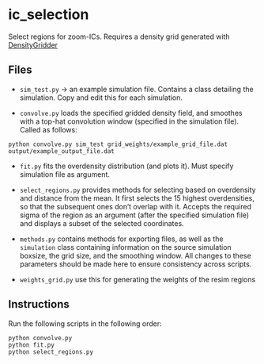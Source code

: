 # ic_selection
Select regions for zoom-ICs. Requires a density grid generated with [DensityGridder](https://github.com/christopherlovell/densitygridder)

## Files

- `sim_test.py` -> an example simulation file. Contains a class detailing the simulation. Copy and edit this for each simulation.

- `convolve.py` loads the specified gridded density field, and smoothes with a top-hat convolution window (specified in the simulation file). Called as follows:

`python convolve.py sim_test grid_weights/example_grid_file.dat output/example_output_file.dat`

- `fit.py` fits the overdensity distribution (and plots it). Must specify simulation file as argument.

- `select_regions.py` provides methods for selecting based on overdensity and distance from the mean. It first selects the 15 highest overdensities, so that the subsequent ones don’t overlap with it. Accepts the required sigma of the region as an argument (after the specified simulation file) and displays a subset of the selected coordinates.

- `methods.py` contains methods for exporting files, as well as the `simulation` class containing information on the source simulation boxsize, the grid size, and the smoothing window. All changes to these parameters should be made here to ensure consistency across scripts.

- `weights_grid.py` use this for generating the weights of the resim regions 

## Instructions
Run the following scripts in the following order:
```
python convolve.py
python fit.py
python select_regions.py
```
